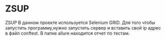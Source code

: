 # ZSUP
ZSUP
В данном проекте используется Selenium GRID. Для того чтобы запустить программу,нужно запустить сервер и вставить свой ip адрес в файл conftest. В папке allure находится отчет по тестам.
